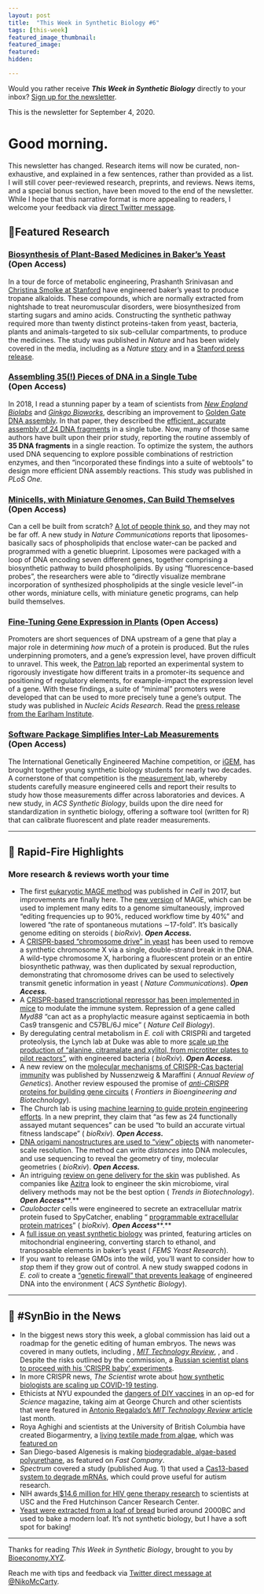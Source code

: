 ```yaml
---
layout: post
title:  "This Week in Synthetic Biology #6"
tags: [this-week]
featured_image_thumbnail:
featured_image:
featured:
hidden: 

---
```


Would you rather receive **_This Week in Synthetic Biology_** directly to your inbox? [Sign up for the newsletter](https://synbio.substack.com/).

This is the newsletter for September 4, 2020.

# Good morning.

This newsletter has changed. Research items will now be curated, non-exhaustive, and explained in a few sentences, rather than provided as a list. I will still cover peer-reviewed research, preprints, and reviews. News items, and a special bonus section, have been moved to the end of the newsletter. While I hope that this narrative format is more appealing to readers, I welcome your feedback via [direct Twitter message](https://twitter.com/NikoMcCarty).

## 🧬Featured Research

### [Biosynthesis of Plant-Based Medicines in Baker’s Yeast](https://www.nature.com/articles/s41586-020-2650-9?WT.ec_id=NATURE-202009&sap-outbound-id=9D501BFD2422B7DCB2C6C76652C0372105960914) (Open Access)

In a tour de force of metabolic engineering, Prashanth Srinivasan and [Christina Smolke at Stanford](https://bioengineering.stanford.edu/people/christina-smolke) have engineered baker’s yeast to produce tropane alkaloids. These compounds, which are normally extracted from nightshade to treat neuromuscular disorders, were biosynthesized from starting sugars and amino acids. Constructing the synthetic pathway required more than twenty distinct proteins-taken from yeast, bacteria, plants and animals-targeted to six sub-cellular compartments, to produce the medicines. The study was published in *Nature* and has been widely covered in the media, including as a *Nature* [story](https://www.nature.com/articles/d41586-020-02461-8) and in a [Stanford press release](https://news.stanford.edu/2020/09/02/scientists-turn-yeast-cells-drug-factories/).

### [Assembling 35(!) Pieces of DNA in a Single Tube](https://journals.plos.org/plosone/article?id=10.1371/journal.pone.0238592) (Open Access)

In 2018, I read a stunning paper by a team of scientists from [*New England Biolabs*](https://www.neb.com/) and [*Ginkgo Bioworks*](https://www.ginkgobioworks.com/), describing an improvement to [Golden Gate DNA assembly](https://www.neb.com/applications/cloning-and-synthetic-biology/dna-assembly-and-cloning/golden-gate-assembly). In that paper, they described the [efficient, accurate assembly of 24 DNA fragments](https://pubs.acs.org/doi/10.1021/acssynbio.8b00333) in a single tube. Now, many of those same authors have built upon their prior study, reporting the routine assembly of **35 DNA fragments** in a single reaction. To optimize the system, the authors used DNA sequencing to explore possible combinations of restriction enzymes, and then “incorporated these findings into a suite of webtools” to design more efficient DNA assembly reactions. This study was published in *PLoS One.*

### [Minicells, with Miniature Genomes, Can Build Themselves](https://www.nature.com/articles/s41467-020-17863-5) (Open Access)

Can a cell be built from scratch? [A lot of people think so](https://www.buildacell.org/), and they may not be far off. A new study in *Nature Communications* reports that liposomes-basically sacs of phospholipids that enclose water-can be packed and programmed with a genetic blueprint. Liposomes were packaged with a loop of DNA encoding seven different genes, together comprising a biosynthetic pathway to build phospholipids. By using “fluorescence-based probes”, the researchers were able to “directly visualize membrane incorporation of synthesized phospholipids at the single vesicle level”-in other words, miniature cells, with miniature genetic programs, can help build themselves.

### [Fine-Tuning Gene Expression in Plants](https://academic.oup.com/nar/advance-article/doi/10.1093/nar/gkaa682/5897334#206899791) (Open Access)

Promoters are short sequences of DNA upstream of a gene that play a major role in determining *how much* of a protein is produced. But the rules underpinning promoters, and a gene’s expression level, have proven difficult to unravel. This week, the [Patron lab](https://www.earlham.ac.uk/nicola-patron) reported an experimental system to rigorously investigate how different traits in a promoter-its sequence and positioning of regulatory elements, for example-impact the expression level of a gene. With these findings, a suite of “minimal” promoters were developed that can be used to more precisely tune a gene’s output. The study was published in *Nucleic Acids Research*. Read the [press release from the Earlham Institute](https://www.earlham.ac.uk/newsroom/ei%E2%80%99s-synthetic-biology-team-rewrites-rules-plant-gene-expression).

### [Software Package Simplifies Inter-Lab Measurements](https://pubs.acs.org/doi/10.1021/acssynbio.0c00296) (Open Access)

The International Genetically Engineered Machine competition, or [iGEM](https://igem.org/Main_Page), has brought together young synthetic biology students for nearly two decades. A cornerstone of that competition is the [measurement ](https://2020.igem.org/Measurement)lab, whereby students carefully measure engineered cells and report their results to study how those measurements differ across laboratories and devices. A new study, in *ACS Synthetic Biology*, builds upon the dire need for standardization in synthetic biology, offering a software tool (written for R) that can calibrate fluorescent and plate reader measurements.

***

## 🧫 Rapid-Fire Highlights

### More research & reviews worth your time

* The first [eukaryotic MAGE method](https://www.sciencedirect.com/science/article/pii/S0092867417312564) was published in *Cell* in 2017, but improvements are finally here. The [new version](https://www.biorxiv.org/content/10.1101/2020.08.30.256743v1.full.pdf) of MAGE, which can be used to implement many edits to a genome simultaneously, improved “editing frequencies up to 90%, reduced workflow time by 40%” and lowered “the rate of spontaneous mutations ∼17-fold”. It’s basically genome editing on steroids ( *bioRxiv*). ***Open Access.***
* A [CRISPR-based “chromosome drive” in yeast](https://www.nature.com/articles/s41467-020-18222-0) has been used to remove a synthetic chromosome X via a single, double-strand break in the DNA. A wild-type chromosome X, harboring a fluorescent protein or an entire biosynthetic pathway, was then duplicated by sexual reproduction, demonstrating that chromosome drives can be used to selectively transmit genetic information in yeast ( *Nature Communications*). ***Open Access.***
* A [CRISPR-based transcriptional repressor has been implemented in mice](https://www.nature.com/articles/s41556-020-0563-3) to modulate the immune system. Repression of a gene called *Myd88* “can act as a prophylactic measure against septicaemia in both Cas9 transgenic and C57BL/6J mice” ( *Nature Cell Biology*).
* By deregulating central metabolism in *E. coli* with CRISPRi and targeted proteolysis, the Lynch lab at Duke was able to more [scale up the production of “alanine, citramalate and xylitol, from microtiter plates to pilot reactors”](https://www.biorxiv.org/content/10.1101/2020.08.30.274290v1), with engineered bacteria ( *bioRxiv*). ***Open Access.***
* A new review on the [molecular mechanisms of CRISPR-Cas bacterial immunity](https://www.annualreviews.org/doi/abs/10.1146/annurev-genet-022120-112523) was published by Nussenzweig & Maraffini ( *Annual Review of Genetics*). Another review espoused the promise of [*anti-CRISPR* proteins for building gene circuits](https://www.frontiersin.org/articles/10.3389/fbioe.2020.575393/abstract) ( *Frontiers in Bioengineering and Biotechnology*).
* The Church lab is using [machine learning to guide protein engineering efforts](https://www.biorxiv.org/content/10.1101/2020.01.23.917682v2). In a new preprint, they claim that “as few as 24 functionally assayed mutant sequences” can be used “to build an accurate virtual fitness landscape” ( *bioRxiv*). ***Open Access.***
* [DNA origami nanostructures are used to “view” objects](https://www.biorxiv.org/content/10.1101/2020.08.27.271072v1) with nanometer-scale resolution. The method can write *distances* into DNA molecules, and use sequencing to reveal the geometry of tiny, molecular geometries ( *bioRxiv*). ***Open Access.***
* An intriguing [review on gene delivery for the skin](https://www.cell.com/trends/biotechnology/fulltext/S0167-7799%2820%2930207-9#%20) was published. As companies like [Azitra](https://azitrainc.com/technology/) look to engineer the skin microbiome, viral delivery methods may not be the best option ( *Trends in Biotechnology*). ***Open Access***\*\*.\*\*
* *Caulobacter* cells were engineered to secrete an extracellular matrix protein fused to SpyCatcher, enabling “ [programmable extracellular protein matrices](https://www.biorxiv.org/content/10.1101/2020.08.31.276303v1.full.pdf)” ( *bioRxiv*). ***Open Access***\*\*.\*\*
* A [full issue on yeast synthetic biology](https://academic.oup.com/femsyr/issue/20/6) was printed, featuring articles on mitochondrial engineering, converting starch to ethanol, and transposable elements in baker’s yeast ( *FEMS Yeast Research*).
* If you want to release GMOs into the wild, you’ll want to consider how to *stop* them if they grow out of control. A new study swapped codons in *E. coli* to create a [“genetic firewall” that prevents leakage](https://pubs.acs.org/doi/10.1021/acssynbio.0c00196) of engineered DNA into the environment ( *ACS Synthetic Biology*).

***

## 📰 #SynBio in the News

* In the biggest news story this week, a global commission has laid out a roadmap for the genetic editing of human embryos. The news was covered in many outlets, including , [*MIT Technology Review*](https://www.technologyreview.com/2020/09/03/1008136/crispr-gene-editing-sickle-cell-disease-genomics/), , and . Despite the risks outlined by the commission, a [Russian scientist plans to proceed with his ‘CRISPR baby’ experiments](https://www.newscientist.com/article/2253688-russian-biologist-still-aims-to-make-crispr-babies-despite-the-risks/).
* In more CRISPR news, *The Scientist* wrote about [how synthetic biologists are scaling up COVID-19 testing](https://www.the-scientist.com/news-opinion/toward-covid-19-testing-any-time-anywhere-67906).
* Ethicists at NYU expounded the [dangers of DIY vaccines](https://science.sciencemag.org/content/369/6507/1035) in an op-ed for *Science* magazine, taking aim at George Church and other scientists that were featured in [Antonio Regalado’s *MIT Technology Review* article](https://www.technologyreview.com/2020/07/29/1005720/george-church-diy-coronavirus-vaccine/) last month.
* Roya Aghighi and scientists at the University of British Columbia have created Biogarmentry, a [living textile made from algae](https://www.royaaghighi.com/biogarmentry.html), which was [featured on](https://edition.cnn.com/style/article/living-textiles-algae-future-sept/index.html)
* San Diego-based Algenesis is making [biodegradable, algae-based polyurethane](https://www.fastcompany.com/90543908/how-one-lab-is-turning-algae-into-flip-flops-and-taking-on-big-plastic-in-the-process), as featured on *Fast Company*.
* *Spectrum* covered a study (published Aug. 1) that used a [Cas13-based system to degrade mRNAs](https://www.spectrumnews.org/news/toolbox/crispr-technique-knocks-down-gene-expression-in-animal-embryos/), which could prove useful for autism research.
* NIH awards[ $14.6 million for HIV gene therapy research](https://keck.usc.edu/gene-therapy-research-for-hiv-awarded-14-6-million-nih-grant/) to scientists at USC and the Fred Hutchinson Cancer Research Center.
* [Yeast were extracted from a loaf of bread](https://www.theatlantic.com/science/archive/2020/08/how-bake-ancient-egyptian-bread/615859/) buried around 2000BC and used to bake a modern loaf. It’s not synthetic biology, but I have a soft spot for baking!

***

Thanks for reading *This Week in Synthetic Biology*, brought to you by [Bioeconomy.XYZ](https://medium.com/bioeconomy-xyz).

Reach me with tips and feedback via [Twitter direct message at @NikoMcCarty](https://twitter.com/NikoMcCarty).

